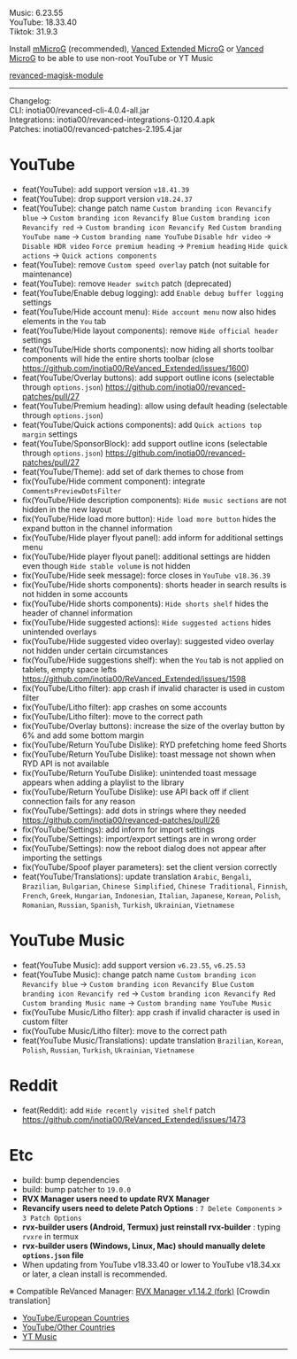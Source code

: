 Music: 6.23.55  
YouTube: 18.33.40  
Tiktok: 31.9.3  


Install [mMicroG](https://github.com/inotia00/mMicroG/releases) (recommended), [Vanced Extended MicroG](https://github.com/inotia00/VancedMicroG/releases) or [Vanced MicroG](https://github.com/TeamVanced/VancedMicroG/releases) to be able to use non-root YouTube or YT Music  

[revanced-magisk-module](https://github.com/j-hc/revanced-magisk-module)  

---
Changelog:  
CLI: inotia00/revanced-cli-4.0.4-all.jar  
Integrations: inotia00/revanced-integrations-0.120.4.apk  
Patches: inotia00/revanced-patches-2.195.4.jar  

YouTube
==
- feat(YouTube): add support version `v18.41.39`
- feat(YouTube): drop support version `v18.24.37`
- feat(YouTube): change patch name
`Custom branding icon Revancify blue` → `Custom branding icon Revancify Blue`
`Custom branding icon Revancify red` → `Custom branding icon Revancify Red`
`Custom branding YouTube name` → `Custom branding name YouTube`
`Disable hdr video` → `Disable HDR video`
`Force premium heading` → `Premium heading`
`Hide quick actions` → `Quick actions components`
- feat(YouTube): remove `Custom speed overlay` patch (not suitable for maintenance)
- feat(YouTube): remove `Header switch` patch (deprecated)
- feat(YouTube/Enable debug logging): add `Enable debug buffer logging` settings
- feat(YouTube/Hide account menu): `Hide account menu` now also hides elements in the `You` tab
- feat(YouTube/Hide layout components): remove `Hide official header` settings
- feat(YouTube/Hide shorts components): now hiding all shorts toolbar components will hide the entire shorts toolbar (close https://github.com/inotia00/ReVanced_Extended/issues/1600)
- feat(YouTube/Overlay buttons): add support outline icons (selectable through `options.json`) https://github.com/inotia00/revanced-patches/pull/27
- feat(YouTube/Premium heading): allow using default heading (selectable through `options.json`)
- feat(YouTube/Quick actions components): add `Quick actions top margin` settings
- feat(YouTube/SponsorBlock): add support outline icons (selectable through `options.json`) https://github.com/inotia00/revanced-patches/pull/27
- feat(YouTube/Theme): add set of dark themes to chose from
- fix(YouTube/Hide comment component): integrate `CommentsPreviewDotsFilter`
- fix(YouTube/Hide description components): `Hide music sections` are not hidden in the new layout
- fix(YouTube/Hide load more button): `Hide load more button` hides the expand button in the channel information
- fix(YouTube/Hide player flyout panel): add inform for additional settings menu
- fix(YouTube/Hide player flyout panel): additional settings are hidden even though `Hide stable volume` is not hidden
- fix(YouTube/Hide seek message): force closes in `YouTube v18.36.39`
- fix(YouTube/Hide shorts components): shorts header in search results is not hidden in some accounts
- fix(YouTube/Hide shorts components): `Hide shorts shelf` hides the header of channel information
- fix(YouTube/Hide suggested actions): `Hide suggested actions` hides unintended overlays
- fix(YouTube/Hide suggested video overlay): suggested video overlay not hidden under certain circumstances
- fix(YouTube/Hide suggestions shelf): when the `You` tab is not applied on tablets, empty space lefts https://github.com/inotia00/ReVanced_Extended/issues/1598
- fix(YouTube/Litho filter): app crash if invalid character is used in custom filter
- fix(YouTube/Litho filter): app crashes on some accounts
- fix(YouTube/Litho filter): move to the correct path
- fix(YouTube/Overlay buttons): increase the size of the overlay button by 6% and add some bottom margin
- fix(YouTube/Return YouTube Dislike): RYD prefetching home feed Shorts
- fix(YouTube/Return YouTube Dislike): toast message not shown when RYD API is not available
- fix(YouTube/Return YouTube Dislike): unintended toast message appears when adding a playlist to the library
- fix(YouTube/Return YouTube Dislike): use API back off if client connection fails for any reason
- fix(YouTube/Settings): add dots in strings where they needed https://github.com/inotia00/revanced-patches/pull/26
- fix(YouTube/Settings): add inform for import settings
- fix(YouTube/Settings): import/export settings are in wrong order
- fix(YouTube/Settings): now the reboot dialog does not appear after importing the settings
- fix(YouTube/Spoof player parameters): set the client version correctly
- feat(YouTube/Translations): update translation
`Arabic`, `Bengali`, `Brazilian`, `Bulgarian`, `Chinese Simplified`, `Chinese Traditional`, `Finnish`, `French`, `Greek`, `Hungarian`, `Indonesian`, `Italian`, `Japanese`, `Korean`, `Polish`, `Romanian`, `Russian`, `Spanish`, `Turkish`, `Ukrainian`, `Vietnamese`


YouTube Music
==
- feat(YouTube Music): add support version `v6.23.55`, `v6.25.53`
- feat(YouTube Music): change patch name
`Custom branding icon Revancify blue` → `Custom branding icon Revancify Blue`
`Custom branding icon Revancify red` → `Custom branding icon Revancify Red`
`Custom branding Music name` → `Custom branding name YouTube Music`
- fix(YouTube Music/Litho filter): app crash if invalid character is used in custom filter
- fix(YouTube Music/Litho filter): move to the correct path
- feat(YouTube Music/Translations): update translation
`Brazilian`, `Korean`, `Polish`, `Russian`, `Turkish`, `Ukrainian`, `Vietnamese`


Reddit
==
- feat(Reddit): add `Hide recently visited shelf` patch https://github.com/inotia00/ReVanced_Extended/issues/1473


Etc
==
- build: bump dependencies
- build: bump patcher to `19.0.0`
- **RVX Manager users need to update RVX Manager**
- **Revancify users need to delete Patch Options** : `7 Delete Components` > `3 Patch Options`
- **rvx-builder users (Android, Termux) just reinstall rvx-builder** : typing `rvxre` in termux
- **rvx-builder users (Windows, Linux, Mac) should manually delete **`options.json`** file**
- When updating from YouTube v18.33.40 or lower to YouTube v18.34.xx or later, a clean install is recommended.


※ Compatible ReVanced Manager: [RVX Manager v1.14.2 (fork)](https://github.com/inotia00/revanced-manager/releases/tag/v1.14.2)
[Crowdin translation]
- [YouTube/European Countries](https://crowdin.com/project/revancedextendedeu)
- [YouTube/Other Countries](https://crowdin.com/project/revancedextended)
- [YT Music](https://crowdin.com/project/revanced-music-extended)

---  
